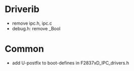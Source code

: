 # Driverib

- remove ipc.h, ipc.c
- debug.h: remove _Bool

# Common

- add U-postfix to boot-defines in F2837xD_IPC_drivers.h
